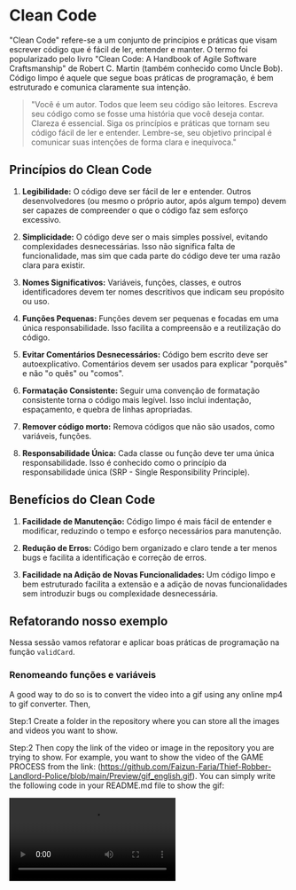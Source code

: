 # Clean Code

"Clean Code" refere-se a um conjunto de princípios e práticas que visam escrever código que é fácil de ler, entender e manter. O termo foi popularizado pelo livro "Clean Code: A Handbook of Agile Software Craftsmanship" de Robert C. Martin (também conhecido como Uncle Bob). Código limpo é aquele que segue boas práticas de programação, é bem estruturado e comunica claramente sua intenção.

> "Você é um autor. Todos que leem seu código são leitores. Escreva seu código como se fosse uma história que você deseja contar. Clareza é essencial. Siga os princípios e práticas que tornam seu código fácil de ler e entender. Lembre-se, seu objetivo principal é comunicar suas intenções de forma clara e inequívoca."

## Princípios do Clean Code

1.  **Legibilidade:** O código deve ser fácil de ler e entender. Outros desenvolvedores (ou mesmo o próprio autor, após algum tempo) devem ser capazes de compreender o que o código faz sem esforço excessivo.

2.  **Simplicidade:** O código deve ser o mais simples possível, evitando complexidades desnecessárias. Isso não significa falta de funcionalidade, mas sim que cada parte do código deve ter uma razão clara para existir.

3.  **Nomes Significativos:** Variáveis, funções, classes, e outros identificadores devem ter nomes descritivos que indicam seu propósito ou uso.

4.  **Funções Pequenas:** Funções devem ser pequenas e focadas em uma única responsabilidade. Isso facilita a compreensão e a reutilização do código.

5.  **Evitar Comentários Desnecessários:** Código bem escrito deve ser autoexplicativo. Comentários devem ser usados para explicar "porquês" e não "o quês" ou "comos".

6.  **Formatação Consistente:** Seguir uma convenção de formatação consistente torna o código mais legível. Isso inclui indentação, espaçamento, e quebra de linhas apropriadas.

7.  **Remover código morto:** Remova códigos que não são usados, como variáveis, funções.

8.  **Responsabilidade Única:** Cada classe ou função deve ter uma única responsabilidade. Isso é conhecido como o princípio da responsabilidade única (SRP - Single Responsibility Principle).

## Benefícios do Clean Code

1. **Facilidade de Manutenção:** Código limpo é mais fácil de entender e modificar, reduzindo o tempo e esforço necessários para manutenção.

2. **Redução de Erros:** Código bem organizado e claro tende a ter menos bugs e facilita a identificação e correção de erros.

3. **Facilidade na Adição de Novas Funcionalidades:** Um código limpo e bem estruturado facilita a extensão e a adição de novas funcionalidades sem introduzir bugs ou complexidade desnecessária.

## Refatorando nosso exemplo

Nessa sessão vamos refatorar e aplicar boas práticas de programação na função `validCard`.

### Renomeando funções e variáveis

A good way to do so is to convert the video into a gif using any online mp4 to gif converter. Then,

Step:1 Create a folder in the repository where you can store all the images and videos you want to show.

Step:2 Then copy the link of the video or image in the repository you are trying to show. For example, you want to show the video of the GAME PROCESS from the link: (https://github.com/Faizun-Faria/Thief-Robber-Landlord-Police/blob/main/Preview/gif_english.gif). You can simply write the following code in your README.md file to show the gif:

![Refatorando nome de váriaveis e funções](https://github.com/reprograma/on32-ijs-s4-design-codigo/blob/main/assets/01-video-refactor-rename.mov)
